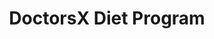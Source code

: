 ---
title: "DoctorsX Diet Program"
url: /boise/doctorsx-diet-program/
shop: nutrition supplements
---